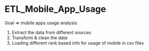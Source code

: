 # ETL_Mobile_App_Usage
Goal => mobile apps usage analysis
1) Extract the data from different sources
2) Transform & clean the data
3) Loading different rank based info for usage of mobile in csv files
